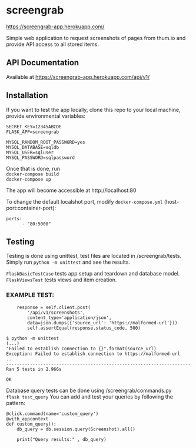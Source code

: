 # screengrab
https://screengrab-app.herokuapp.com/

Simple web application to request screenshots of pages from thum.io and provide API access to all stored items.

## API Documentation
Available at https://screengrab-app.herokuapp.com/api/v1/


## Installation

If you want to test the app locally, clone this repo to your local machine, provide environmental variables:
```.env
SECRET_KEY=12345ABCDE
FLASK_APP=screengrab
```
```.env-mysql
MYSQL_RANDOM_ROOT_PASSWORD=yes
MYSQL_DATABASE=sqldb
MYSQL_USER=sqluser
MYSQL_PASSWORD=sqlpassword
```
Once that is done, run  
`docker-compose build`  
`docker-compose up`  

The app will become accessible at http://localhost:80

To change the default localshot port, modify `docker-compose.yml` (host-port:container-port):
```
ports:
      - "80:5000"
```

## Testing

Testing is done using unittest, test files are located in /screengrab/tests.  
Simply run `python -m unittest` and see the results.  

`FlaskBasicTestCase` tests app setup and teardown and database model.  
`FlaskViewsTest` tests views and item creation.
  
### EXAMPLE TEST:
```
    response = self.client.post(
        '/api/v1/screenshots',
        content_type='application/json',
        data=json.dumps({'source_url': 'https://malformed-url'}))
        self.assertEqual(response.status_code, 500)
```
```
$ python -m unittest
(...)
"Failed to establish connection to {}".format(source_url)
Exception: Failed to establish connection to https://malformed-url
..
----------------------------------------------------------------------
Ran 5 tests in 2.966s

OK
```

Database query tests can be done using /screengrab/commands.py  
`flask test_query`
You can add and test your queries by following the pattern:  
```
@click.command(name='custom_query')
@with_appcontext
def custom_query():
    db_query = db.session.query(Screenshot).all()

    print("Query results:" , db_query)
```